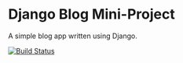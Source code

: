 # Django Blog Mini-Project

A simple blog app written using Django.

[![Build Status](https://travis-ci.org/joanms/my-django-blog.svg?branch=master)](https://travis-ci.org/joanms/my-django-blog)